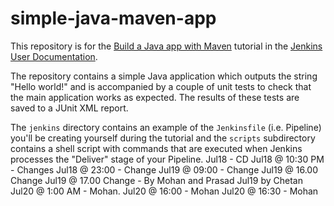 # simple-java-maven-app

This repository is for the
[Build a Java app with Maven](https://jenkins.io/doc/tutorials/build-a-java-app-with-maven/)
tutorial in the [Jenkins User Documentation](https://jenkins.io/doc/).

The repository contains a simple Java application which outputs the string
"Hello world!" and is accompanied by a couple of unit tests to check that the
main application works as expected. The results of these tests are saved to a
JUnit XML report.

The `jenkins` directory contains an example of the `Jenkinsfile` (i.e. Pipeline)
you'll be creating yourself during the tutorial and the `scripts` subdirectory
contains a shell script with commands that are executed when Jenkins processes
the "Deliver" stage of your Pipeline.
Jul18 - CD
Jul18 @ 10:30 PM - Changes
Jul18 @ 23:00 - Change
Jul19 @ 09:00 - Change
Jul19 @ 16.00 Change
Jul19 @ 17.00 Change - By Mohan and Prasad
Jul19 by Chetan
Jul20 @ 1:00 AM - Mohan.
Jul20 @ 16:00 - Mohan
Jul20 @ 16:30 - Mohan
